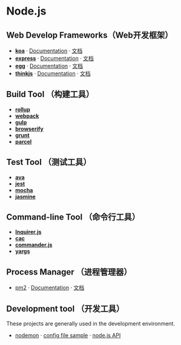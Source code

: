 # Node.js

## Web Develop Frameworks（Web开发框架）

- [**koa**][1]      · [Documentation][2]  · [文档][3]
- [**express**][4]  · [Documentation][5]  · [文档][6]
- [**egg**][7]      · [Documentation][8]  · [文档][9]
- [**thinkjs**][10] · [Documentation][11] · [文档][12]


## Build Tool （构建工具）

- [**rollup**](https://github.com/rollup/rollup)
- [**webpack**](https://github.com/webpack/webpack)
- [**gulp**](https://github.com/gulpjs/gulp)
- [**browserify**](https://github.com/browserify/browserify)
- [**grunt**](https://github.com/gruntjs/grunt)
- [**parcel**](https://github.com/parcel-bundler/parcel)


## Test Tool （测试工具）

- [**ava**](https://github.com/avajs/ava)
- [**jest**](https://github.com/facebook/jest)
- [**mocha**](https://github.com/mochajs/mocha)
- [**jasmine**](https://github.com/jasmine/jasmine)


## Command-line Tool （命令行工具）

- [**Inquirer.js**](https://github.com/sboudrias/Inquirer.js)
- [**cac**](https://github.com/cacjs/cac)
- [**commander.js**](https://github.com/tj/commander.js)
- [**yargs**](https://github.com/yargs/yargs)


## Process Manager （进程管理器）

- [pm2](https://github.com/Unitech/PM2/) · [Documentation](http://pm2.keymetrics.io/) · [文档](https://wohugb.gitbooks.io/pm2)


## Development tool （开发工具）

These projects are generally used in the development environment.

- [nodemon](https://github.com/remy/nodemon) · [config file sample](https://github.com/remy/nodemon/blob/master/doc/sample-nodemon.md) · [node.js API](https://github.com/remy/nodemon/blob/master/doc/requireable.md)


[1]: https://github.com/koajs/koa
[2]: http://koajs.com/
[3]: http://www.koacn.com/
[4]: https://github.com/expressjs/express
[5]: http://expressjs.com/
[6]: http://expressjs.com/zh-cn/
[7]: https://github.com/eggjs/egg/
[8]: https://eggjs.org/en/index.html
[9]: https://eggjs.org/
[10]: https://github.com/thinkjs/thinkjs
[11]: https://thinkjs.org/en/doc/3.0/index.html
[12]: https://thinkjs.org/
